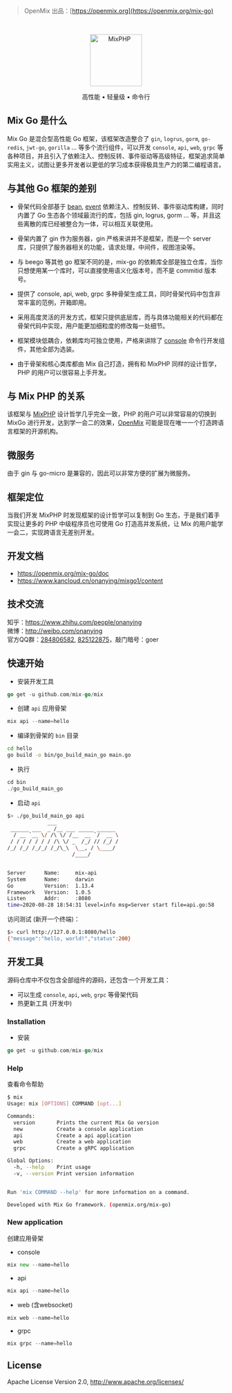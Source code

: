 > OpenMix 出品：[https://openmix.org](https://openmix.org/mix-go)

<br>

<p align="center">
    <img src="https://openmix.org/static/image/logo_go.png" width="120" alt="MixPHP">
</p>

<p align="center">高性能 • 轻量级 • 命令行</p>

## Mix Go 是什么

Mix Go 是混合型高性能 Go 框架，该框架改造整合了 `gin`, `logrus`, `gorm`, `go-redis`, `jwt-go`, `gorilla` ... 等多个流行组件，可以开发 `console`, `api`, `web`, `grpc` 等各种项目，并且引入了依赖注入、控制反转、事件驱动等高级特征，框架追求简单实用主义，试图让更多开发者以更低的学习成本获得极具生产力的第二编程语言。

## 与其他 Go 框架的差别

- 骨架代码全部基于 [bean](https://github.com/mix-go/bean), [event](https://github.com/mix-go/event) 依赖注入、控制反转、事件驱动库构建，同时内置了 Go 生态各个领域最流行的库，包括 gin, logrus, gorm ... 等，并且这些离散的库已经被整合为一体，可以相互关联使用。

- 骨架内置了 gin 作为服务器，gin 严格来讲并不是框架，而是一个 server 库，只提供了服务器相关的功能，请求处理，中间件，视图渲染等。

- 与 beego 等其他 go 框架不同的是，mix-go 的依赖库全部是独立仓库，当你只想使用某一个库时，可以直接使用语义化版本号，而不是 commitid 版本号。

- 提供了 console, api, web, grpc 多种骨架生成工具，同时骨架代码中包含非常丰富的范例，开箱即用。

- 采用高度灵活的开发方式，框架只提供底层库，而与具体功能相关的代码都在骨架代码中实现，用户能更加细粒度的修改每一处细节。

- 框架模块低耦合，依赖库均可独立使用，严格来讲除了 [console](https://github.com/mix-go/console) 命令行开发组件，其他全部为选装。

- 由于骨架和核心类库都由 Mix 自己打造，拥有和 MixPHP 同样的设计哲学，PHP 的用户可以很容易上手开发。

## 与 Mix PHP 的关系

该框架与 [MixPHP](https://github.com/mix-php/mix) 设计哲学几乎完全一致，PHP 的用户可以非常容易的切换到 MixGo 进行开发，达到学一会二的效果，[OpenMix](https://openmix.org) 可能是现在唯一一个打造跨语言框架的开源机构。

## 微服务

由于 gin 与 go-micro 是兼容的，因此可以非常方便的扩展为微服务。

## 框架定位

当我们开发 MixPHP 时发现框架的设计哲学可以复制到 Go 生态，于是我们着手实现让更多的 PHP 中级程序员也可使用 Go 打造高并发系统，让 Mix 的用户能学一会二，实现跨语言无差别开发。

## 开发文档

- https://openmix.org/mix-go/doc
- https://www.kancloud.cn/onanying/mixgo1/content

## 技术交流

知乎：https://www.zhihu.com/people/onanying   
微博：http://weibo.com/onanying    
官方QQ群：[284806582](https://shang.qq.com/wpa/qunwpa?idkey=b3a8618d3977cda4fed2363a666b081a31d89e3d31ab164497f53b72cf49968a), [825122875](http://shang.qq.com/wpa/qunwpa?idkey=d2908b0c7095fc7ec63a2391fa4b39a8c5cb16952f6cfc3f2ce4c9726edeaf20)，敲门暗号：goer

## 快速开始

- 安装开发工具

~~~go
go get -u github.com/mix-go/mix
~~~

- 创建 `api` 应用骨架

~~~go
mix api --name=hello
~~~

- 编译到骨架的 `bin` 目录

~~~bash
cd hello
go build -o bin/go_build_main_go main.go
~~~

- 执行

~~~go
cd bin
./go_build_main_go
~~~

- 启动 `api`

~~~bash
$> ./go_build_main_go api
             ___         
 ______ ___  _ /__ ___ _____ ______ 
  / __ `__ \/ /\ \/ /__  __ `/  __ \
 / / / / / / / /\ \/ _  /_/ // /_/ /
/_/ /_/ /_/_/ /_/\_\  \__, / \____/ 
                     /____/


Server      Name:     mix-api
System      Name:     darwin
Go          Version:  1.13.4
Framework   Version:  1.0.5
Listen      Addr:     :8080
time=2020-08-28 18:54:31 level=info msg=Server start file=api.go:58
~~~

访问测试 (新开一个终端)：

```bash
$> curl http://127.0.0.1:8080/hello
{"message":"hello, world!","status":200}
```

## 开发工具

源码仓库中不仅包含全部组件的源码，还包含一个开发工具：

- 可以生成 `console`, `api`, `web`, `grpc` 等骨架代码
- 热更新工具 (开发中)

### Installation

- 安装

```go
go get -u github.com/mix-go/mix
```

### Help

查看命令帮助

~~~bash
$ mix
Usage: mix [OPTIONS] COMMAND [opt...]

Commands:
  version       Prints the current Mix Go version
  new           Create a console application
  api           Create a api application
  web           Create a web application
  grpc          Create a gRPC application

Global Options:
  -h, --help    Print usage
  -v, --version Print version information


Run 'mix COMMAND --help' for more information on a command.

Developed with Mix Go framework. (openmix.org/mix-go)
~~~

### New application

创建应用骨架

- console

~~~go
mix new --name=hello
~~~

- api

~~~go
mix api --name=hello
~~~

- web (含websocket)

~~~go
mix web --name=hello
~~~

- grpc

~~~go
mix grpc --name=hello
~~~

## License

Apache License Version 2.0, http://www.apache.org/licenses/
